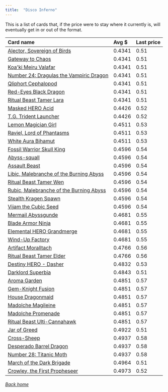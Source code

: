 ```yaml
---
title:  "Disco Inferno"
---
```


This is a list of cards that, if the price were to stay where it currently is, will eventually get in or out of the format.

| Card name | Avg $ | Last price |
| :-- | :-- | :-- |
[Alector, Sovereign of Birds](https://db.ygoprodeck.com/card/?search=Alector,%20Sovereign%20of%20Birds) | 0.4341 | 0.51 |
[Gateway to Chaos](https://db.ygoprodeck.com/card/?search=Gateway%20to%20Chaos) | 0.4341 | 0.51 |
[Koa'ki Meiru Valafar](https://db.ygoprodeck.com/card/?search=Koa'ki%20Meiru%20Valafar) | 0.4341 | 0.51 |
[Number 24: Dragulas the Vampiric Dragon](https://db.ygoprodeck.com/card/?search=Number%2024:%20Dragulas%20the%20Vampiric%20Dragon) | 0.4341 | 0.51 |
[Qliphort Cephalopod](https://db.ygoprodeck.com/card/?search=Qliphort%20Cephalopod) | 0.4341 | 0.51 |
[Red-Eyes Black Dragon](https://db.ygoprodeck.com/card/?search=Red-Eyes%20Black%20Dragon) | 0.4341 | 0.51 |
[Ritual Beast Tamer Lara](https://db.ygoprodeck.com/card/?search=Ritual%20Beast%20Tamer%20Lara) | 0.4341 | 0.51 |
[Masked HERO Acid](https://db.ygoprodeck.com/card/?search=Masked%20HERO%20Acid) | 0.4426 | 0.52 |
[T.G. Trident Launcher](https://db.ygoprodeck.com/card/?search=T.G.%20Trident%20Launcher) | 0.4426 | 0.52 |
[Lemon Magician Girl](https://db.ygoprodeck.com/card/?search=Lemon%20Magician%20Girl) | 0.4511 | 0.53 |
[Raviel, Lord of Phantasms](https://db.ygoprodeck.com/card/?search=Raviel,%20Lord%20of%20Phantasms) | 0.4511 | 0.53 |
[White Aura Bihamut](https://db.ygoprodeck.com/card/?search=White%20Aura%20Bihamut) | 0.4511 | 0.53 |
[Fossil Warrior Skull King](https://db.ygoprodeck.com/card/?search=Fossil%20Warrior%20Skull%20King) | 0.4596 | 0.54 |
[Abyss-squall](https://db.ygoprodeck.com/card/?search=Abyss-squall) | 0.4596 | 0.54 |
[Assault Beast](https://db.ygoprodeck.com/card/?search=Assault%20Beast) | 0.4596 | 0.54 |
[Libic, Malebranche of the Burning Abyss](https://db.ygoprodeck.com/card/?search=Libic,%20Malebranche%20of%20the%20Burning%20Abyss) | 0.4596 | 0.54 |
[Ritual Beast Tamer Wen](https://db.ygoprodeck.com/card/?search=Ritual%20Beast%20Tamer%20Wen) | 0.4596 | 0.54 |
[Rubic, Malebranche of the Burning Abyss](https://db.ygoprodeck.com/card/?search=Rubic,%20Malebranche%20of%20the%20Burning%20Abyss) | 0.4596 | 0.54 |
[Stealth Kragen Spawn](https://db.ygoprodeck.com/card/?search=Stealth%20Kragen%20Spawn) | 0.4596 | 0.54 |
[Vijam the Cubic Seed](https://db.ygoprodeck.com/card/?search=Vijam%20the%20Cubic%20Seed) | 0.4596 | 0.54 |
[Mermail Abyssgunde](https://db.ygoprodeck.com/card/?search=Mermail%20Abyssgunde) | 0.4681 | 0.55 |
[Blade Armor Ninja](https://db.ygoprodeck.com/card/?search=Blade%20Armor%20Ninja) | 0.4681 | 0.55 |
[Elemental HERO Grandmerge](https://db.ygoprodeck.com/card/?search=Elemental%20HERO%20Grandmerge) | 0.4681 | 0.55 |
[Wind-Up Factory](https://db.ygoprodeck.com/card/?search=Wind-Up%20Factory) | 0.4681 | 0.55 |
[Artifact Moralltach](https://db.ygoprodeck.com/card/?search=Artifact%20Moralltach) | 0.4766 | 0.56 |
[Ritual Beast Tamer Elder](https://db.ygoprodeck.com/card/?search=Ritual%20Beast%20Tamer%20Elder) | 0.4766 | 0.56 |
[Destiny HERO - Dasher](https://db.ygoprodeck.com/card/?search=Destiny%20HERO%20-%20Dasher) | 0.4832 | 0.53 |
[Darklord Superbia](https://db.ygoprodeck.com/card/?search=Darklord%20Superbia) | 0.4843 | 0.51 |
[Aroma Garden](https://db.ygoprodeck.com/card/?search=Aroma%20Garden) | 0.4851 | 0.57 |
[Gem-Knight Fusion](https://db.ygoprodeck.com/card/?search=Gem-Knight%20Fusion) | 0.4851 | 0.57 |
[House Dragonmaid](https://db.ygoprodeck.com/card/?search=House%20Dragonmaid) | 0.4851 | 0.57 |
[Madolche Magileine](https://db.ygoprodeck.com/card/?search=Madolche%20Magileine) | 0.4851 | 0.57 |
[Madolche Promenade](https://db.ygoprodeck.com/card/?search=Madolche%20Promenade) | 0.4851 | 0.57 |
[Ritual Beast Ulti-Cannahawk](https://db.ygoprodeck.com/card/?search=Ritual%20Beast%20Ulti-Cannahawk) | 0.4851 | 0.57 |
[Jar of Greed](https://db.ygoprodeck.com/card/?search=Jar%20of%20Greed) | 0.4922 | 0.51 |
[Cross-Sheep](https://db.ygoprodeck.com/card/?search=Cross-Sheep) | 0.4937 | 0.58 |
[Desperado Barrel Dragon](https://db.ygoprodeck.com/card/?search=Desperado%20Barrel%20Dragon) | 0.4937 | 0.58 |
[Number 28: Titanic Moth](https://db.ygoprodeck.com/card/?search=Number%2028:%20Titanic%20Moth) | 0.4937 | 0.58 |
[March of the Dark Brigade](https://db.ygoprodeck.com/card/?search=March%20of%20the%20Dark%20Brigade) | 0.4964 | 0.51 |
[Crowley, the First Propheseer](https://db.ygoprodeck.com/card/?search=Crowley,%20the%20First%20Propheseer) | 0.4973 | 0.52 |

###### [Back home](index)